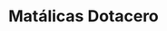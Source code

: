 ---
title: "Matálicas Dotacero"
url: /bogota-d-c/matalicas-dotacero/
shop: reparación de automóviles
---